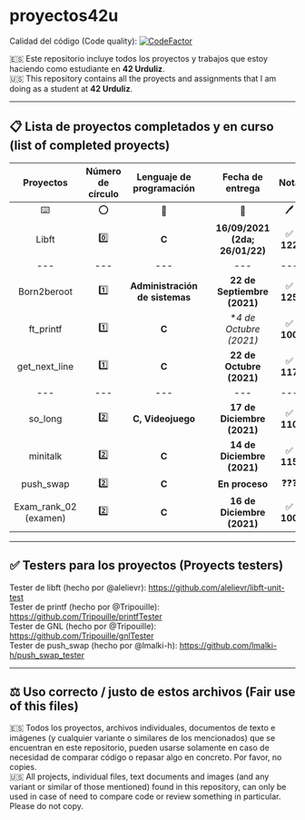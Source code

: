 # proyectos42u

Calidad del código (Code quality): [![CodeFactor](https://www.codefactor.io/repository/github/allplayed/proyectos42u/badge?s=78de944f4586421d1953b3a1ca590ed1e74c1c01)](https://www.codefactor.io/repository/github/allplayed/proyectos42u)

🇪🇸 Este repositorio incluye todos los proyectos y trabajos que estoy haciendo como estudiante en **42 Urduliz**.           
🇺🇸 This repository contains all the proyects and assignments that I am doing as a student at **42 Urduliz**.

-------

## 📋 Lista de proyectos completados y en curso (list of completed proyects)
| Proyectos | Número de círculo | Lenguaje de programación | | Fecha de entrega | Nota |
| :-------------: | :-------------: | :-------------: | :-------------: | :-------------: | :-------------: |
| ⌨️ | ⭕ | 🧠 | | 📅 | 🖊️ |
| Libft  | 0️⃣ | **C** | | **16/09/2021 (2da; 26/01/22)** | ✅ **122** |
| --- | --- | --- | | --- | --- |
| Born2beroot | 1️⃣ | **Administración de sistemas**  | | **22 de Septiembre (2021)**  | ✅ **125** |
| ft_printf | 1️⃣ | **C** | | **4 de Octubre (2021)*  | ✅ **100** |
| get_next_line | 1️⃣ | **C** | | **22 de Octubre (2021)**  | ✅ **117** |
| --- | --- | --- | | --- | --- |
| so_long | 2️⃣ | **C, Videojuego** | | **17 de Diciembre (2021)**  | ✅ **110** |
| minitalk | 2️⃣ | **C** | | **14 de Diciembre (2021)**  | ✅ **115** |
| push_swap | 2️⃣ | **C** | | **En proceso**  | ❓❓❓ |
| Exam_rank_02 (examen) | 2️⃣ | **C** | | **16 de Diciembre (2021)** | ✅ **100** |

-------

## ✅ Testers para los proyectos (Proyects testers)
Tester de libft (hecho por @alelievr): https://github.com/alelievr/libft-unit-test                    
Tester de printf (hecho por @Tripouille): https://github.com/Tripouille/printfTester                    
Tester de GNL (hecho por @Tripouille): https://github.com/Tripouille/gnlTester                       
Tester de push_swap (hecho por @lmalki-h): https://github.com/lmalki-h/push_swap_tester

-------

## ⚖️ Uso correcto / justo de estos archivos (Fair use of this files)
🇪🇸 Todos los proyectos, archivos individuales, documentos de texto e imágenes (y cualquier variante o similares de los mencionados) que se encuentran en este repositorio, pueden usarse solamente en caso de necesidad de comparar código o repasar algo en concreto. Por favor, no copies.              
🇺🇸 All projects, individual files, text documents and images (and any variant or similar of those mentioned) found in this repository, can only be used in case of need to compare code or review something in particular. Please do not copy.
